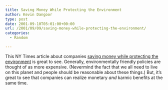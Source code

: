 ```yaml
---
title: Saving Money While Protecting the Environment
author: Kevin Dangoor
type: post
date: 2001-09-10T05:01:00+00:00
url: /2001/09/09/saving-money-while-protecting-the-environment/
categories:
  - Random

---
```

This NY Times article about companies [saving money while protecting the environment][1] is great to see. Generally, environmentally friendly policies are thought of as more expensive. (Nevermind the fact that we all need to live on this planet and people should be reasonable about these things.) But, it&#8217;s great to see that companies can realize monetary _and_ karmic benefits at the same time.

 [1]: http://www.nytimes.com/2001/09/09/business/09ENVI.html?pagewanted=all